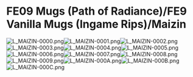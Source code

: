 # FE09 Mugs (Path of Radiance)/FE9 Vanilla Mugs (Ingame Rips)/Maizin

![L_MAIZIN-0000.png](https://raw.githubusercontent.com/Klokinator/FE-Repo/main/Portrait%20Repository/FE09%20Mugs%20(Path%20of%20Radiance)/FE9%20Vanilla%20Mugs%20(Ingame%20Rips)/Maizin/L_MAIZIN-0000.png "L_MAIZIN-0000.png")![L_MAIZIN-0001.png](https://raw.githubusercontent.com/Klokinator/FE-Repo/main/Portrait%20Repository/FE09%20Mugs%20(Path%20of%20Radiance)/FE9%20Vanilla%20Mugs%20(Ingame%20Rips)/Maizin/L_MAIZIN-0001.png "L_MAIZIN-0001.png")![L_MAIZIN-0002.png](https://raw.githubusercontent.com/Klokinator/FE-Repo/main/Portrait%20Repository/FE09%20Mugs%20(Path%20of%20Radiance)/FE9%20Vanilla%20Mugs%20(Ingame%20Rips)/Maizin/L_MAIZIN-0002.png "L_MAIZIN-0002.png")![L_MAIZIN-0003.png](https://raw.githubusercontent.com/Klokinator/FE-Repo/main/Portrait%20Repository/FE09%20Mugs%20(Path%20of%20Radiance)/FE9%20Vanilla%20Mugs%20(Ingame%20Rips)/Maizin/L_MAIZIN-0003.png "L_MAIZIN-0003.png")![L_MAIZIN-0004.png](https://raw.githubusercontent.com/Klokinator/FE-Repo/main/Portrait%20Repository/FE09%20Mugs%20(Path%20of%20Radiance)/FE9%20Vanilla%20Mugs%20(Ingame%20Rips)/Maizin/L_MAIZIN-0004.png "L_MAIZIN-0004.png")![L_MAIZIN-0005.png](https://raw.githubusercontent.com/Klokinator/FE-Repo/main/Portrait%20Repository/FE09%20Mugs%20(Path%20of%20Radiance)/FE9%20Vanilla%20Mugs%20(Ingame%20Rips)/Maizin/L_MAIZIN-0005.png "L_MAIZIN-0005.png")![L_MAIZIN-0006.png](https://raw.githubusercontent.com/Klokinator/FE-Repo/main/Portrait%20Repository/FE09%20Mugs%20(Path%20of%20Radiance)/FE9%20Vanilla%20Mugs%20(Ingame%20Rips)/Maizin/L_MAIZIN-0006.png "L_MAIZIN-0006.png")![L_MAIZIN-0007.png](https://raw.githubusercontent.com/Klokinator/FE-Repo/main/Portrait%20Repository/FE09%20Mugs%20(Path%20of%20Radiance)/FE9%20Vanilla%20Mugs%20(Ingame%20Rips)/Maizin/L_MAIZIN-0007.png "L_MAIZIN-0007.png")![L_MAIZIN-0008.png](https://raw.githubusercontent.com/Klokinator/FE-Repo/main/Portrait%20Repository/FE09%20Mugs%20(Path%20of%20Radiance)/FE9%20Vanilla%20Mugs%20(Ingame%20Rips)/Maizin/L_MAIZIN-0008.png "L_MAIZIN-0008.png")![L_MAIZIN-0009.png](https://raw.githubusercontent.com/Klokinator/FE-Repo/main/Portrait%20Repository/FE09%20Mugs%20(Path%20of%20Radiance)/FE9%20Vanilla%20Mugs%20(Ingame%20Rips)/Maizin/L_MAIZIN-0009.png "L_MAIZIN-0009.png")![L_MAIZIN-000A.png](https://raw.githubusercontent.com/Klokinator/FE-Repo/main/Portrait%20Repository/FE09%20Mugs%20(Path%20of%20Radiance)/FE9%20Vanilla%20Mugs%20(Ingame%20Rips)/Maizin/L_MAIZIN-000A.png "L_MAIZIN-000A.png")![L_MAIZIN-000B.png](https://raw.githubusercontent.com/Klokinator/FE-Repo/main/Portrait%20Repository/FE09%20Mugs%20(Path%20of%20Radiance)/FE9%20Vanilla%20Mugs%20(Ingame%20Rips)/Maizin/L_MAIZIN-000B.png "L_MAIZIN-000B.png")![L_MAIZIN-000C.png](https://raw.githubusercontent.com/Klokinator/FE-Repo/main/Portrait%20Repository/FE09%20Mugs%20(Path%20of%20Radiance)/FE9%20Vanilla%20Mugs%20(Ingame%20Rips)/Maizin/L_MAIZIN-000C.png "L_MAIZIN-000C.png")